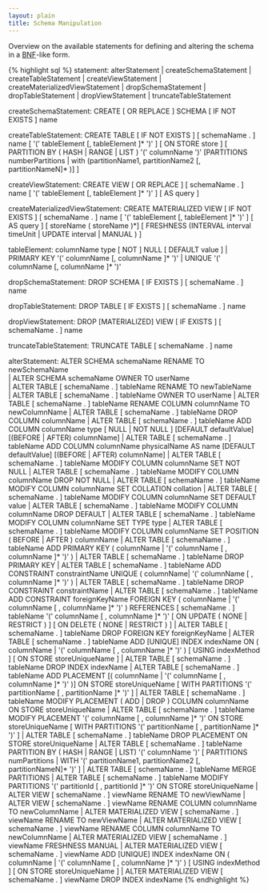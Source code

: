 ```yaml
---
layout: plain
title: Schema Manipulation
---
```


Overview on the available statements for defining and altering the schema in a [BNF](https://en.wikipedia.org/wiki/Backus%E2%80%93Naur_Form)-like form.

{% highlight sql %}
statement:
      alterStatement
  |   createSchemaStatement
  |   createTableStatement
  |   createViewStatement
  |   createMaterializedViewStatement
  |   dropSchemaStatement
  |   dropTableStatement
  |   dropViewStatement
  |   truncateTableStatement

createSchemaStatement:
      CREATE [ OR REPLACE ] SCHEMA [ IF NOT EXISTS ] name

createTableStatement:
      CREATE TABLE [ IF NOT EXISTS ] [ schemaName . ] name
      [ '(' tableElement [, tableElement ]* ')' ]
      [ ON STORE store ]
      [ PARTITION BY ( HASH | RANGE | LIST ) '(' columnName ')' [PARTITIONS numberPartitions | with (partitionName1, partitionName2 [, partitionNameN]* )] ]

createViewStatement:
      CREATE VIEW [ OR REPLACE ] [ schemaName . ] name
      [ '(' tableElement [, tableElement ]* ')' ]
      [ AS query ]

createMaterializedViewStatement:
	CREATE MATERIALIZED VIEW [ IF NOT EXISTS ] [ schemaName . ] name
	[ '(' tableElement [, tableElement ]* ')' ]
	[ AS query ]
	[ <ON> <STORE> storeName ( <COMMA> storeName )*]
	[ FRESHNESS (INTERVAL interval timeUnit | UPDATE interval | MANUAL ) ]

tableElement:
      columnName type [ NOT ] NULL [ DEFAULT value ]
  |   PRIMARY KEY '(' columnName [, columnName ]* ')'
  |   UNIQUE '(' columnName [, columnName ]* ')'

dropSchemaStatement:
      DROP SCHEMA [ IF EXISTS ] [ schemaName . ] name

dropTableStatement:
      DROP TABLE [ IF EXISTS ] [ schemaName . ] name

dropViewStatement:
      DROP [MATERIALIZED] VIEW [ IF EXISTS ] [ schemaName . ] name
      
truncateTableStatement:
      TRUNCATE TABLE [ schemaName . ] name

alterStatement:
       ALTER SCHEMA schemaName RENAME TO newSchemaName  
     | ALTER SCHEMA schemaName OWNER TO userName  
     | ALTER TABLE [ schemaName . ] tableName RENAME TO newTableName  
     | ALTER TABLE [ schemaName . ] tableName OWNER TO userName
     | ALTER TABLE [ schemaName . ] tableName RENAME COLUMN columnName TO newColumnName
     | ALTER TABLE [ schemaName . ] tableName DROP COLUMN columnName
     | ALTER TABLE [ schemaName . ] tableName ADD COLUMN columnName type [ NULL | NOT NULL ] [DEFAULT defaultValue] [(BEFORE | AFTER) columnName]
     | ALTER TABLE [ schemaName . ] tableName ADD COLUMN columnName physicalName AS name [DEFAULT defaultValue] [(BEFORE | AFTER) columnName]
     | ALTER TABLE [ schemaName . ] tableName MODIFY COLUMN columnName SET NOT NULL
     | ALTER TABLE [ schemaName . ] tableName MODIFY COLUMN columnName DROP NOT NULL
     | ALTER TABLE [ schemaName . ] tableName MODIFY COLUMN columnName SET COLLATION collation
     | ALTER TABLE [ schemaName . ] tableName MODIFY COLUMN columnName SET DEFAULT value
     | ALTER TABLE [ schemaName . ] tableName MODIFY COLUMN columnName DROP DEFAULT
     | ALTER TABLE [ schemaName . ] tableName MODIFY COLUMN columnName SET TYPE type
     | ALTER TABLE [ schemaName . ] tableName MODIFY COLUMN columnName SET POSITION ( BEFORE | AFTER ) columnName
     | ALTER TABLE [ schemaName . ] tableName ADD PRIMARY KEY ( columnName | '(' columnName [ , columnName ]* ')' )
     | ALTER TABLE [ schemaName . ] tableName DROP PRIMARY KEY
     | ALTER TABLE [ schemaName . ] tableName ADD CONSTRAINT constraintName UNIQUE ( columnName| '(' columnName [ , columnName ]* ')' )
     | ALTER TABLE [ schemaName . ] tableName DROP CONSTRAINT constraintName
     | ALTER TABLE [ schemaName . ] tableName ADD CONSTRAINT foreignKeyName FOREIGN KEY ( columnName | '(' columnName [ , columnName ]* ')' ) REFERENCES [ schemaName . ] tableName '(' columnName [ , columnName ]* ')' [ ON UPDATE ( NONE | RESTRICT ) ] [ ON DELETE ( NONE | RESTRICT ) ]
     | ALTER TABLE [ schemaName . ] tableName DROP FOREIGN KEY foreignKeyName
     | ALTER TABLE [ schemaName . ] tableName ADD [UNIQUE] INDEX indexName ON ( columnName | '(' columnName [ , columnName ]* ')' ) [ USING indexMethod ] [ ON STORE storeUniqueName ]
     | ALTER TABLE [ schemaName . ] tableName DROP INDEX indexName
     | ALTER TABLE [ schemaName . ] tableName ADD PLACEMENT [( columnName | '(' columnName [ , columnName ]* ')' )] ON STORE storeUniqueName [ WITH PARTITIONS '(' partitionName [ , partitionName ]* ')' ]
     | ALTER TABLE [ schemaName . ] tableName MODIFY PLACEMENT ( ADD | DROP ) COLUMN columnName ON STORE storeUniqueName
     | ALTER TABLE [ schemaName . ] tableName MODIFY PLACEMENT '(' columnName [ , columnName ]* ')' ON STORE storeUniqueName [ WITH PARTITIONS '(' partitionName [ , partitionName ]* ')' ]
     | ALTER TABLE [ schemaName . ] tableName DROP PLACEMENT ON STORE storeUniqueName
     | ALTER TABLE [ schemaName . ] tableName PARTITION BY ( HASH | RANGE | LIST) '(' columnName ')' [ PARTITIONS numPartitions | WITH '(' partitionName1, partitionName2 [, partitionNameN]* ')' ]
     | ALTER TABLE [ schemaName . ] tableName MERGE PARTITIONS
     | ALTER TABLE [ schemaName . ] tableName MODIFY PARTITIONS '(' partitionId [ , partitionId ]* ')' ON STORE storeUniqueName
     | ALTER VIEW [ schemaName . ] viewName RENAME TO newViewName
     | ALTER VIEW [ schemaName . ] viewName RENAME COLUMN columnName TO newColumnName
     | ALTER MATERIALIZED VIEW [ schemaName . ] viewName RENAME TO newViewName
     | ALTER MATERIALIZED VIEW [ schemaName . ] viewName RENAME COLUMN columnName TO newColumnName
     | ALTER MATERIALIZED VIEW [ schemaName . ] viewName FRESHNESS MANUAL
     | ALTER MATERIALIZED VIEW [ schemaName . ] viewName ADD [UNIQUE] INDEX indexName ON ( columnName | '(' columnName [ , columnName ]* ')' ) [ USING indexMethod ] [ ON STORE storeUniqueName ]
     | ALTER MATERIALIZED VIEW [ schemaName . ] viewName DROP INDEX indexName
{% endhighlight %}
